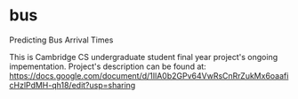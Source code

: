 # bus
Predicting Bus Arrival Times

This is Cambridge CS undergraduate student final year project's ongoing impementation. Project's description can be found at:
https://docs.google.com/document/d/1IlA0b2GPv64VwRsCnRrZukMx6oaaficHzlPdMH-qh18/edit?usp=sharing
